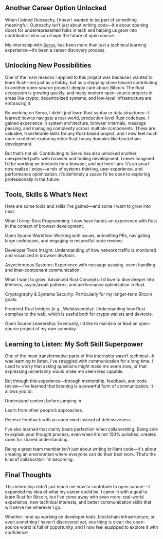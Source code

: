 ## Another Career Option Unlocked
When I joined Outreachy, I knew I wanted to be part of something meaningful. Outreachy isn't just about writing code—it's about opening doors for underrepresented folks in tech and helping us grow into contributors who can shape the future of open source.

My internship with [Servo](https://servo.org/), has been more than just a technical learning experience—it’s been a career discovery process.




## Unlocking New Possibilities
One of the main reasons I applied to this project was because I wanted to learn Rust—not just as a hobby, but as a stepping stone toward contributing to another open-source project I deeply care about: Bitcoin. The Rust ecosystem is growing quickly, and many modern open-source projects in areas like crypto, decentralized systems, and low-level infrastructure are embracing it.

By working on Servo, I didn’t just learn Rust syntax or data structures—I learned how to navigate a real-world, production-level Rust codebase. I gained experience in system architecture, browser internals, message passing, and managing complexity across multiple components. These are valuable, transferable skills for any Rust-based project, and I now feel much more confident exploring other Rust-heavy domains like blockchain development.

But that’s not all. Contributing to Servo has also unlocked another unexpected path: web browser and tooling development. I never imagined I’d be working on devtools for a browser, and yet here I am. It’s an area I now realize I enjoy—a mix of systems thinking, user experience, and performance optimization. It’s definitely a space I’d be open to exploring professionally in the future.




## Tools, Skills & What’s Next
Here are some tools and skills I’ve gained—and some I want to grow into next:

What I bring:
Rust Programming: I now have hands-on experience with Rust in the context of browser development.

Open Source Workflow: Working with issues, submitting PRs, navigating large codebases, and engaging in respectful code reviews.

Developer Tools Insight: Understanding of how network traffic is monitored and visualized in browser devtools.

Asynchronous Systems: Experience with message passing, event handling, and inter-component communication.

What I want to grow:
Advanced Rust Concepts: I’d love to dive deeper into lifetimes, async/await patterns, and performance optimization in Rust.

Cryptography & Systems Security: Particularly for my longer-term Bitcoin goals.

Frontend-Rust bridges (e.g., WebAssembly): Understanding how Rust compiles to the web, which is useful both for crypto wallets and devtools.

Open Source Leadership: Eventually, I’d like to maintain or lead an open-source project of my own someday.





## Learning to Listen: My Soft Skill Superpower
One of the most transformative parts of this internship wasn’t technical—it was learning to listen. I’ve struggled with communication for a long time. I used to worry that asking questions might make me seem slow, or that expressing uncertainty would make me seem less capable.

But through this experience—through mentorship, feedback, and code review—I’ve learned that listening is a powerful form of communication. It allows you to:

Understand context before jumping in.

Learn from other people’s approaches.

Receive feedback with an open mind instead of defensiveness.

I’ve also learned that clarity beats perfection when collaborating. Being able to explain your thought process, even when it's not 100% polished, creates room for shared understanding.

Being a great team member isn’t just about writing brilliant code—it's about creating an environment where everyone can do their best work. That’s the kind of collaborator I’m becoming.







## Final Thoughts
This internship didn’t just teach me how to contribute to open source—it expanded my idea of what my career could be. I came in with a goal to learn Rust for Bitcoin, but I’ve come away with even more: real-world experience, new technical interests, and better communication skills that will serve me wherever I go.

Whether I end up working on developer tools, blockchain infrastructure, or even something I haven’t discovered yet, one thing is clear: the open-source world is full of opportunity, and I now feel equipped to explore it with confidence
